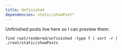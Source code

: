 ```yaml
---
title: Unfinished
dependencies: static/showPost*
---
```


Unfinished posts live here so I can preview them:

```{.unwrap pipe="sh | pandoc -t json"}
find root/rendered/unfinished -type f | sort -r | ./root/static/showPosts
```
